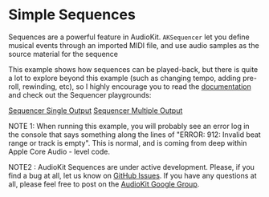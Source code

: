 # Simple Sequences

Sequences are a powerful feature in AudioKit. `AKSequencer` let you define musical events through an 
imported MIDI file, and use audio samples as the source material for the sequence

This example shows how sequences can be played-back, but there is quite a lot to explore beyond this 
example (such as changing tempo, adding pre-roll, rewinding, etc), so I highly encourage you to read 
the [documentation](http://audiokit.io/docs/Classes/AKSequencer.html) and check out the Sequencer 
playgrounds:

[Sequencer Single Output](http://audiokit.io/playgrounds/Sequencer%20-%20Single%20output/)
[Sequencer Multiple Output](http://audiokit.io/playgrounds/Sequencer%20-%20Multiple%20output/)

NOTE 1: When running this example, you will probably see an error log in the console that says 
something along the lines of "ERROR:    912: Invalid beat range or track is empty". This is normal, 
and is coming from deep within Apple Core Audio - level code. 

NOTE2 : AudioKit Sequences are under active development. Please, if you find a bug at all, let us
know on [GitHub Issues](https://github.com/audiokit/AudioKit/issues). If you have any questions 
at all, please feel free to post on the [AudioKit Google Group](https://groups.google.com/forum/#!forum/audiokit).
